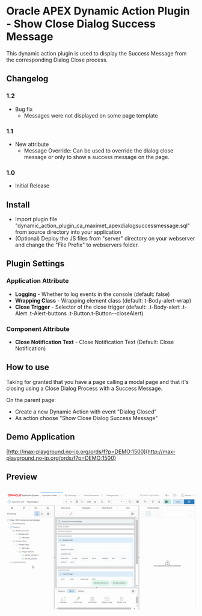# Oracle APEX Dynamic Action Plugin - Show Close Dialog Success Message
This dynamic action plugin is used to display the Success Message from the corresponding Dialog Close process.

## Changelog
### 1.2
  - Bug fix 
    - Messages were not displayed on some page template

### 1.1
  - New attribute
    - Message Override: Can be used to override the dialog close message or only to show a success message on the page.

### 1.0
  - Initial Release

## Install
- Import plugin file "dynamic_action_plugin_ca_maximet_apexdialogsuccessmessage.sql" from source directory into your application
- (Optional) Deploy the JS files from "server" directory on your webserver and change the "File Prefix" to webservers folder.

## Plugin Settings
### Application Attribute
- **Logging** - Whether to log events in the console (default: false)
- **Wrapping Class** - Wrapping element class (default: t-Body-alert-wrap)
- **Close Trigger** - Selector of the close trigger (default: .t-Body-alert .t-Alert .t-Alert-buttons .t-Button.t-Button--closeAlert)

### Component Attribute
- **Close Notification Text** - Close Notification Text (Default: Close Notification)

## How to use
Taking for granted that you have a page calling a modal page and that it's closing using a Close Dialog Process with a Success Message.

On the parent page:
- Create a new Dynamic Action with event "Dialog Closed"
- As action choose "Show Close Dialog Success Message"

## Demo Application
[http://max-playground.no-ip.org/ords/f?p=DEMO:1500](http://max-playground.no-ip.org/ords/f?p=DEMO:1500)

## Preview
## ![](https://github.com/maxime-tremblay/apex-plugin-dialogsuccessmessage/blob/master/preview.gif)